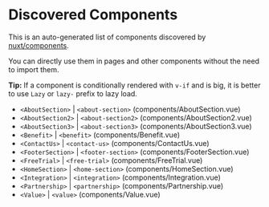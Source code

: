 # Discovered Components

This is an auto-generated list of components discovered by [nuxt/components](https://github.com/nuxt/components).

You can directly use them in pages and other components without the need to import them.

**Tip:** If a component is conditionally rendered with `v-if` and is big, it is better to use `Lazy` or `lazy-` prefix to lazy load.

- `<AboutSection>` | `<about-section>` (components/AboutSection.vue)
- `<AboutSection2>` | `<about-section2>` (components/AboutSection2.vue)
- `<AboutSection3>` | `<about-section3>` (components/AboutSection3.vue)
- `<Benefit>` | `<benefit>` (components/Benefit.vue)
- `<ContactUs>` | `<contact-us>` (components/ContactUs.vue)
- `<FooterSection>` | `<footer-section>` (components/FooterSection.vue)
- `<FreeTrial>` | `<free-trial>` (components/FreeTrial.vue)
- `<HomeSection>` | `<home-section>` (components/HomeSection.vue)
- `<Integration>` | `<integration>` (components/Integration.vue)
- `<Partnership>` | `<partnership>` (components/Partnership.vue)
- `<Value>` | `<value>` (components/Value.vue)
